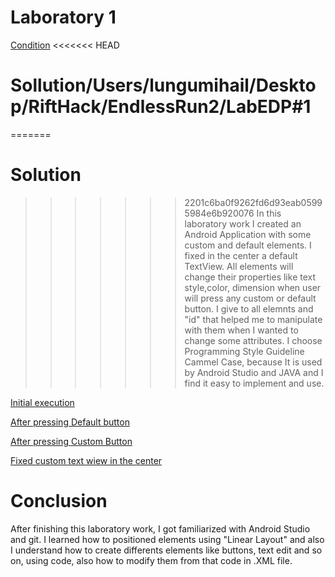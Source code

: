 # Laboratory 1

[Condition](https://github.com/TUM-FAF/WP/tree/master/lab%231)
<<<<<<< HEAD
# Sollution/Users/lungumihail/Desktop/RiftHack/EndlessRun2/LabEDP#1
=======
# Solution
>>>>>>> 2201c6ba0f9262fd6d93eab05995984e6b920076
In this laboratory work I created an Android Application with some custom and default elements.
I fixed in the center a default TextView.
All elements will change their properties like text style,color, dimension when user will press any custom or default button.
I give to all elemnts and "id" that helped me to manipulate with them when I wanted to change some attributes.
I choose Programming Style Guideline Cammel Case, because It is used by Android Studio and JAVA and I find it easy to implement and use.

[Initial execution](screens/1.png "Screen 1")

[After pressing Default button](screens/2.png "Screen 2")

[After pressing Custom Button ](screens/3.png "Screen 3")

[Fixed custom text wiew in the center ](screens/4.png "Screen 3")




# Conclusion
After finishing this laboratory work, I got familiarized with Android Studio and git. I learned how to positioned elements using "Linear Layout" and also I understand how to create differents elements like buttons, text edit and so on, using code, also how to modify them from that code in .XML file.
